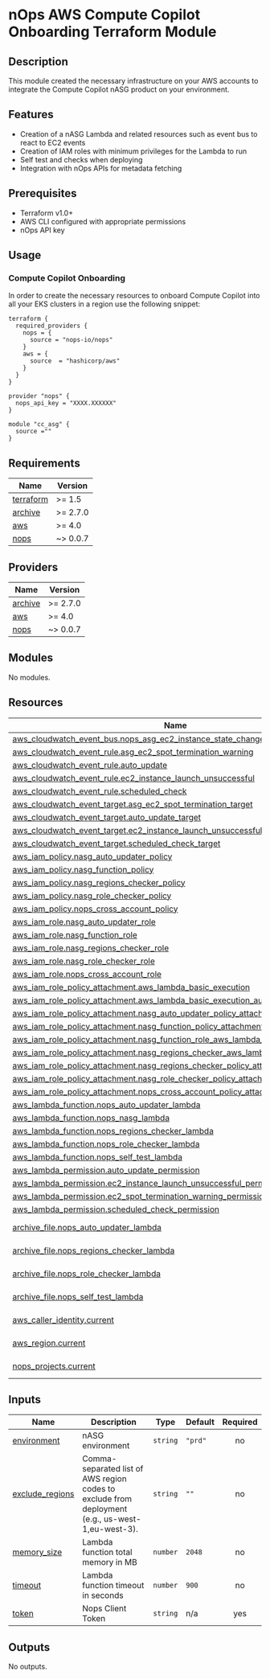 # nOps AWS Compute Copilot Onboarding Terraform Module

## Description
This module created the necessary infrastructure on your AWS accounts to integrate the Compute Copilot nASG product on your environment.

## Features
- Creation of a nASG Lambda and related resources such as event bus to react to EC2 events
- Creation of IAM roles with minimum privileges for the Lambda to run
- Self test and checks when deploying
- Integration with nOps APIs for metadata fetching

## Prerequisites

- Terraform v1.0+
- AWS CLI configured with appropriate permissions
- nOps API key

## Usage

### Compute Copilot Onboarding

In order to create the necessary resources to onboard Compute Copilot into all your EKS clusters in a region use the following snippet:

```hcl
terraform {
  required_providers {
    nops = {
      source = "nops-io/nops"
    }
    aws = {
      source  = "hashicorp/aws"
    }
  }
}

provider "nops" {
  nops_api_key = "XXXX.XXXXXX"
}

module "cc_asg" {
  source =""
}
```

<!-- BEGIN_TF_DOCS -->
## Requirements

| Name | Version |
|------|---------|
| <a name="requirement_terraform"></a> [terraform](#requirement\_terraform) | >= 1.5 |
| <a name="requirement_archive"></a> [archive](#requirement\_archive) | >= 2.7.0 |
| <a name="requirement_aws"></a> [aws](#requirement\_aws) | >= 4.0 |
| <a name="requirement_nops"></a> [nops](#requirement\_nops) |  ~> 0.0.7 |

## Providers

| Name | Version |
|------|---------|
| <a name="provider_archive"></a> [archive](#provider\_archive) | >= 2.7.0 |
| <a name="provider_aws"></a> [aws](#provider\_aws) | >= 4.0 |
| <a name="provider_nops"></a> [nops](#provider\_nops) |  ~> 0.0.7 |

## Modules

No modules.

## Resources

| Name | Type |
|------|------|
| [aws_cloudwatch_event_bus.nops_asg_ec2_instance_state_change](https://registry.terraform.io/providers/hashicorp/aws/latest/docs/resources/cloudwatch_event_bus) | resource |
| [aws_cloudwatch_event_rule.asg_ec2_spot_termination_warning](https://registry.terraform.io/providers/hashicorp/aws/latest/docs/resources/cloudwatch_event_rule) | resource |
| [aws_cloudwatch_event_rule.auto_update](https://registry.terraform.io/providers/hashicorp/aws/latest/docs/resources/cloudwatch_event_rule) | resource |
| [aws_cloudwatch_event_rule.ec2_instance_launch_unsuccessful](https://registry.terraform.io/providers/hashicorp/aws/latest/docs/resources/cloudwatch_event_rule) | resource |
| [aws_cloudwatch_event_rule.scheduled_check](https://registry.terraform.io/providers/hashicorp/aws/latest/docs/resources/cloudwatch_event_rule) | resource |
| [aws_cloudwatch_event_target.asg_ec2_spot_termination_target](https://registry.terraform.io/providers/hashicorp/aws/latest/docs/resources/cloudwatch_event_target) | resource |
| [aws_cloudwatch_event_target.auto_update_target](https://registry.terraform.io/providers/hashicorp/aws/latest/docs/resources/cloudwatch_event_target) | resource |
| [aws_cloudwatch_event_target.ec2_instance_launch_unsuccessful_target](https://registry.terraform.io/providers/hashicorp/aws/latest/docs/resources/cloudwatch_event_target) | resource |
| [aws_cloudwatch_event_target.scheduled_check_target](https://registry.terraform.io/providers/hashicorp/aws/latest/docs/resources/cloudwatch_event_target) | resource |
| [aws_iam_policy.nasg_auto_updater_policy](https://registry.terraform.io/providers/hashicorp/aws/latest/docs/resources/iam_policy) | resource |
| [aws_iam_policy.nasg_function_policy](https://registry.terraform.io/providers/hashicorp/aws/latest/docs/resources/iam_policy) | resource |
| [aws_iam_policy.nasg_regions_checker_policy](https://registry.terraform.io/providers/hashicorp/aws/latest/docs/resources/iam_policy) | resource |
| [aws_iam_policy.nasg_role_checker_policy](https://registry.terraform.io/providers/hashicorp/aws/latest/docs/resources/iam_policy) | resource |
| [aws_iam_policy.nops_cross_account_policy](https://registry.terraform.io/providers/hashicorp/aws/latest/docs/resources/iam_policy) | resource |
| [aws_iam_role.nasg_auto_updater_role](https://registry.terraform.io/providers/hashicorp/aws/latest/docs/resources/iam_role) | resource |
| [aws_iam_role.nasg_function_role](https://registry.terraform.io/providers/hashicorp/aws/latest/docs/resources/iam_role) | resource |
| [aws_iam_role.nasg_regions_checker_role](https://registry.terraform.io/providers/hashicorp/aws/latest/docs/resources/iam_role) | resource |
| [aws_iam_role.nasg_role_checker_role](https://registry.terraform.io/providers/hashicorp/aws/latest/docs/resources/iam_role) | resource |
| [aws_iam_role.nops_cross_account_role](https://registry.terraform.io/providers/hashicorp/aws/latest/docs/resources/iam_role) | resource |
| [aws_iam_role_policy_attachment.aws_lambda_basic_execution](https://registry.terraform.io/providers/hashicorp/aws/latest/docs/resources/iam_role_policy_attachment) | resource |
| [aws_iam_role_policy_attachment.aws_lambda_basic_execution_auto_updater](https://registry.terraform.io/providers/hashicorp/aws/latest/docs/resources/iam_role_policy_attachment) | resource |
| [aws_iam_role_policy_attachment.nasg_auto_updater_policy_attachment](https://registry.terraform.io/providers/hashicorp/aws/latest/docs/resources/iam_role_policy_attachment) | resource |
| [aws_iam_role_policy_attachment.nasg_function_policy_attachment](https://registry.terraform.io/providers/hashicorp/aws/latest/docs/resources/iam_role_policy_attachment) | resource |
| [aws_iam_role_policy_attachment.nasg_function_role_aws_lambda_basic_execution](https://registry.terraform.io/providers/hashicorp/aws/latest/docs/resources/iam_role_policy_attachment) | resource |
| [aws_iam_role_policy_attachment.nasg_regions_checker_aws_lambda_basic_execution](https://registry.terraform.io/providers/hashicorp/aws/latest/docs/resources/iam_role_policy_attachment) | resource |
| [aws_iam_role_policy_attachment.nasg_regions_checker_policy_attachment](https://registry.terraform.io/providers/hashicorp/aws/latest/docs/resources/iam_role_policy_attachment) | resource |
| [aws_iam_role_policy_attachment.nasg_role_checker_policy_attachment](https://registry.terraform.io/providers/hashicorp/aws/latest/docs/resources/iam_role_policy_attachment) | resource |
| [aws_iam_role_policy_attachment.nops_cross_account_policy_attachment](https://registry.terraform.io/providers/hashicorp/aws/latest/docs/resources/iam_role_policy_attachment) | resource |
| [aws_lambda_function.nops_auto_updater_lambda](https://registry.terraform.io/providers/hashicorp/aws/latest/docs/resources/lambda_function) | resource |
| [aws_lambda_function.nops_nasg_lambda](https://registry.terraform.io/providers/hashicorp/aws/latest/docs/resources/lambda_function) | resource |
| [aws_lambda_function.nops_regions_checker_lambda](https://registry.terraform.io/providers/hashicorp/aws/latest/docs/resources/lambda_function) | resource |
| [aws_lambda_function.nops_role_checker_lambda](https://registry.terraform.io/providers/hashicorp/aws/latest/docs/resources/lambda_function) | resource |
| [aws_lambda_function.nops_self_test_lambda](https://registry.terraform.io/providers/hashicorp/aws/latest/docs/resources/lambda_function) | resource |
| [aws_lambda_permission.auto_update_permission](https://registry.terraform.io/providers/hashicorp/aws/latest/docs/resources/lambda_permission) | resource |
| [aws_lambda_permission.ec2_instance_launch_unsuccessful_permission](https://registry.terraform.io/providers/hashicorp/aws/latest/docs/resources/lambda_permission) | resource |
| [aws_lambda_permission.ec2_spot_termination_warning_permission](https://registry.terraform.io/providers/hashicorp/aws/latest/docs/resources/lambda_permission) | resource |
| [aws_lambda_permission.scheduled_check_permission](https://registry.terraform.io/providers/hashicorp/aws/latest/docs/resources/lambda_permission) | resource |
| [archive_file.nops_auto_updater_lambda](https://registry.terraform.io/providers/hashicorp/archive/latest/docs/data-sources/file) | data source |
| [archive_file.nops_regions_checker_lambda](https://registry.terraform.io/providers/hashicorp/archive/latest/docs/data-sources/file) | data source |
| [archive_file.nops_role_checker_lambda](https://registry.terraform.io/providers/hashicorp/archive/latest/docs/data-sources/file) | data source |
| [archive_file.nops_self_test_lambda](https://registry.terraform.io/providers/hashicorp/archive/latest/docs/data-sources/file) | data source |
| [aws_caller_identity.current](https://registry.terraform.io/providers/hashicorp/aws/latest/docs/data-sources/caller_identity) | data source |
| [aws_region.current](https://registry.terraform.io/providers/hashicorp/aws/latest/docs/data-sources/region) | data source |
| [nops_projects.current](https://registry.terraform.io/providers/nops-io/nops/latest/docs/data-sources/projects) | data source |

## Inputs

| Name | Description | Type | Default | Required |
|------|-------------|------|---------|:--------:|
| <a name="input_environment"></a> [environment](#input\_environment) | nASG environment | `string` | `"prd"` | no |
| <a name="input_exclude_regions"></a> [exclude\_regions](#input\_exclude\_regions) | Comma-separated list of AWS region codes to exclude from deployment (e.g., us-west-1,eu-west-3). | `string` | `""` | no |
| <a name="input_memory_size"></a> [memory\_size](#input\_memory\_size) | Lambda function total memory in MB | `number` | `2048` | no |
| <a name="input_timeout"></a> [timeout](#input\_timeout) | Lambda function timeout in seconds | `number` | `900` | no |
| <a name="input_token"></a> [token](#input\_token) | Nops Client Token | `string` | n/a | yes |

## Outputs

No outputs.
<!-- END_TF_DOCS -->
